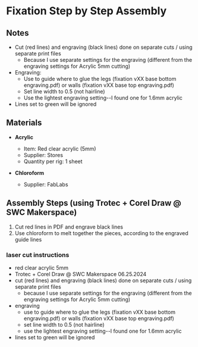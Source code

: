 # Fixation Step by Step Assembly 

## Notes 
- Cut (red lines) and engraving (black lines) done on separate cuts / using separate print files
  - Because I use separate settings for the engraving (different from the engraving settings for Acrylic 5mm cutting)
- Engraving:
  - Use to guide where to glue the legs (fixation vXX base bottom engraving.pdf) or walls (fixation vXX base top engraving.pdf)
  - Set line width to 0.5 (not hairline)
  - Use the lightest engraving setting--I found one for 1.6mm acrylic
- Lines set to green will be ignored

## Materials 
- **Acrylic**
    - Item: Red clear acrylic (5mm)
    - Supplier: Stores
    - Quantity per rig: 1 sheet
 
- **Chloroform**
    - Supplier: FabLabs

## Assembly Steps (using Trotec + Corel Draw @ SWC Makerspace)
1. Cut red lines in PDF and engrave black lines
2. Use chloroform to melt together the pieces, according to the engraved guide lines

### laser cut instructions 

- red clear acrylic 5mm
- Trotec + Corel Draw @ SWC Makerspace 06.25.2024
- cut (red lines) and engraving (black lines) done on separate cuts / using separate print files
  - because I use separate settings for the engraving (different from the engraving settings for Acrylic 5mm cutting)
- engraving
  - use to guide where to glue the legs (fixation vXX base bottom engraving.pdf) or walls (fixation vXX base top engraving.pdf)
  - set line width to 0.5 (not hairline)
  - use the lightest engraving setting--I found one for 1.6mm acrylic
- lines set to green will be ignored

 
